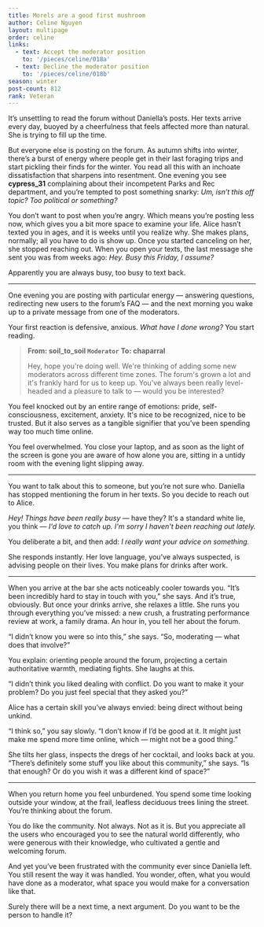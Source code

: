 ```yaml
---
title: Morels are a good first mushroom
author: Celine Nguyen
layout: multipage
order: celine
links:
  - text: Accept the moderator position
    to: '/pieces/celine/018a'
  - text: Decline the moderator position
    to: '/pieces/celine/018b'
season: winter
post-count: 812
rank: Veteran
---
```


It’s unsettling to read the forum without Daniella’s posts. Her texts arrive every day, buoyed by a cheerfulness that feels affected more than natural. She is trying to fill up the time.

But everyone else is posting on the forum. As autumn shifts into winter, there’s a burst of energy where people get in their last foraging trips and start pickling their finds for the winter. You read all this with an inchoate dissatisfaction that sharpens into resentment. One evening you see **cypress_31** complaining about their incompetent Parks and Rec department, and you’re tempted to post something snarky: *Um, isn’t this off topic? Too political or something?*

You don’t want to post when you’re angry. Which means you’re posting less now, which gives you a bit more space to examine your life. Alice hasn’t texted you in ages, and it is weeks until you realize why. She makes plans, normally; all you have to do is show up. Once you started canceling on her, she stopped reaching out. When you open your texts, the last message she sent you was from weeks ago: *Hey. Busy this Friday, I assume?*

Apparently you are always busy, too busy to text back.

---

One evening you are posting with particular energy — answering questions, redirecting new users to the forum’s FAQ — and the next morning you wake up to a private message from one of the moderators.

Your first reaction is defensive, anxious. *What have I done wrong?* You start reading.

> **From: soil_to_soil `Moderator`**
> **To: chaparral**
>
> Hey, hope you're doing well. We're thinking of adding some new moderators across different time zones. The forum's grown a lot and it's frankly hard for us to keep up. You've always been really level-headed and a pleasure to talk to — would you be interested?

You feel knocked out by an entire range of emotions: pride, self-consciousness, excitement, anxiety. It's nice to be recognized, nice to be trusted. But it also serves as a tangible signifier that you've been spending way too much time online.

You feel overwhelmed. You close your laptop, and as soon as the light of the screen is gone you are aware of how alone you are, sitting in a untidy room with the evening light slipping away.

---

You want to talk about this to someone, but you’re not sure who. Daniella has stopped mentioning the forum in her texts. So you decide to reach out to Alice.

*Hey! Things have been really busy* — have they? It's a standard white lie, you think — *I'd love to catch up. I'm sorry I haven't been reaching out lately.*

You deliberate a bit, and then add: *I really want your advice on something.*

She responds instantly. Her love language, you've always suspected, is advising people on their lives. You make plans for drinks after work.

---

When you arrive at the bar she acts noticeably cooler towards you. “It’s been incredibly hard to stay in touch with you,” she says. And it’s true, obviously. But once your drinks arrive, she relaxes a little. She runs you through everything you’ve missed: a new crush, a frustrating performance review at work, a family drama. An hour in, you tell her about the forum.


“I didn’t know you were so into this,” she says. “So, moderating — what does that involve?”

You explain: orienting people around the forum, projecting a certain authoritative warmth, mediating fights. She laughs at this.

“I didn’t think you liked dealing with conflict. Do you want to make it your problem? Do you just feel special that they asked you?”

Alice has a certain skill you’ve always envied: being direct without being unkind.

“I think so,” you say slowly. “I don’t know if I’d be good at it. It might just make me spend more time online, which — might not be a good thing.”

She tilts her glass, inspects the dregs of her cocktail, and looks back at you. “There’s definitely some stuff you like about this community,” she says. “Is that enough? Or do you wish it was a different kind of space?”

---

When you return home you feel unburdened. You spend some time looking outside your window, at the frail, leafless deciduous trees lining the street. You’re thinking about the forum.

You do like the community. Not always. Not as it is. But you appreciate all the users who encouraged you to see the natural world differently, who were generous with their knowledge, who cultivated a gentle and welcoming forum.

And yet you’ve been frustrated with the community ever since Daniella left. You still resent the way it was handled. You wonder, often, what you would have done as a moderator, what space you would make for a conversation like that.

Surely there will be a next time, a next argument. Do you want to be the person to handle it?
